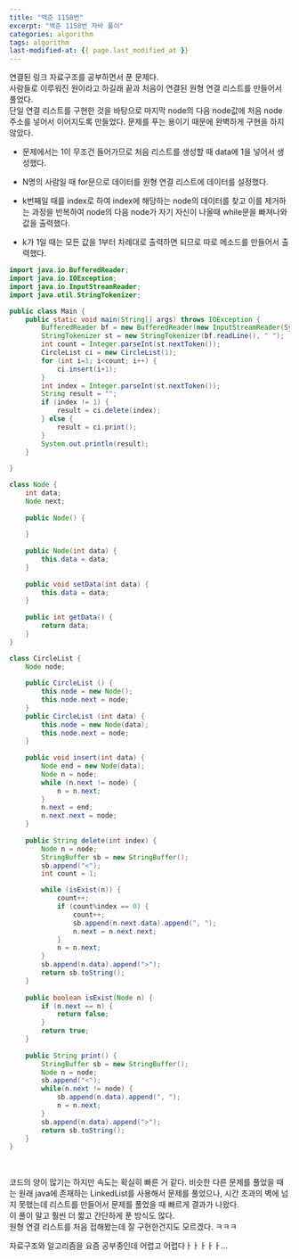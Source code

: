 ```yaml
---
title: "백준 1158번"
excerpt: "백준 1158번 자바 풀이"
categories: algorithm
tags: algorithm
last-modified-at: {{ page.last_modified_at }}
---
```


연결된 링크 자료구조를 공부하면서 푼 문제다.  
사람들로 이루워진 원이라고 하길래 끝과 처음이 연결된 원형 연결 리스트를 만들어서 풀었다.  
단일 연결 리스트를 구현한 것을 바탕으로 마지막 node의 다음 node값에 처음 node주소를 넣어서 이어지도록 만들었다. 문제를 푸는 용이기 때문에 완벽하게 구현을 하지 않았다.

+ 문제에서는 1이 무조건 들어가므로 처음 리스트를 생성할 때 data에 1을 넣어서 생성했다.  

+ N명의 사람일 때 for문으로 데이터를 원형 연결 리스트에 데이터를 설정했다.

+ k번째일 때를 index로 하여 index에 해당하는 node의 데이터를 찾고 이를 제거하는 과정을 반복하여 node의 다음 node가 자기 자신이 나올때 while문을 빠져나와 값을 출력했다.

+ k가 1일 때는 모든 값을 1부터 차례대로 출력하면 되므로 따로 메소드를 만들어서 출력했다.

```java
import java.io.BufferedReader;
import java.io.IOException;
import java.io.InputStreamReader;
import java.util.StringTokenizer;

public class Main {
	public static void main(String[] args) throws IOException {
		BufferedReader bf = new BufferedReader(new InputStreamReader(System.in));
		StringTokenizer st = new StringTokenizer(bf.readLine(), " ");
		int count = Integer.parseInt(st.nextToken());
		CircleList ci = new CircleList(1);
		for (int i=1; i<count; i++) {
			ci.insert(i+1);
		}
		int index = Integer.parseInt(st.nextToken());
		String result = "";
		if (index != 1) {
			result = ci.delete(index);
		} else {
			result = ci.print();
		}
		System.out.println(result);
	}
	
}

class Node {
	int data;
	Node next;
	
	public Node() {
		
	}
	
	public Node(int data) {
		this.data = data;
	}
	
	public void setData(int data) {
		this.data = data;
	}
	
	public int getData() {
		return data;
	}
}

class CircleList {
	Node node;
	
	public CircleList () {
		this.node = new Node();
		this.node.next = node;
	}
	public CircleList (int data) {
		this.node = new Node(data);
		this.node.next = node;
	}
	
	public void insert(int data) {
		Node end = new Node(data);
		Node n = node;
		while (n.next != node) {
			n = n.next;
		}
		n.next = end;
		n.next.next = node;
	}
	
	public String delete(int index) {
		Node n = node;
		StringBuffer sb = new StringBuffer();
		sb.append("<");
		int count = 1;

		while (isExist(n)) {
			count++;
			if (count%index == 0) {
				count++;
				sb.append(n.next.data).append(", ");
				n.next = n.next.next;
			}
			n = n.next;
		}
		sb.append(n.data).append(">");
		return sb.toString();
	}
	
	public boolean isExist(Node n) {
		if (n.next == n) {
			return false;
		}
		return true;
	}
	
	public String print() {
		StringBuffer sb = new StringBuffer();
		Node n = node;
		sb.append("<");
		while(n.next != node) {
			sb.append(n.data).append(", ");
			n = n.next;
		}
		sb.append(n.data).append(">");
		return sb.toString();
	}
}
```

<br/>

코드의 양이 많기는 하지만 속도는 확실히 빠른 거 같다. 
비슷한 다른 문제를 풀었을 때는 원래 java에 존재하는 LinkedList를 사용해서 문제를 풀었으나, 시간 초과의 벽에 넘지 못했는데 리스트를 만들어서 문제를 풀었을 때 빠르게 결과가 나왔다.  
이 풀이 말고 훨씬 더 짧고 간단하게 푼 방식도 많다.  
원형 연결 리스트를 처음 접해봤는데 잘 구현한건지도 모르겠다. ㅋㅋㅋ

자료구조와 알고리즘을 요즘 공부중인데 어렵고 어렵다ㅏㅏㅏㅏㅏ...